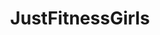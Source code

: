 ---
title: JustFitnessGirls
crosslinks:
- u_imguralbumbot
- livven
- anllelasagra
- youtubefactsbot
- asianfitgirls
- chicks_with_dicks
- uncommonposes
- AllisonParker
- BlancNoir
- TeenyGinger
- SaraJUnderwood
- helgalovekaty
- leotards
- nsfw
- fitgirls
- LaurenDrain
- AmandaEliseLee
- BrasilOnReddit
- AlbumBabes
- SophieMudd
---